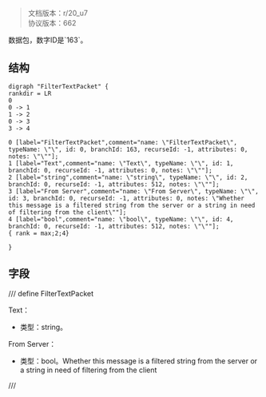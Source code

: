 # <!-- md:samp FilterTextPacket -->

> 文档版本：r/20_u7<br/>协议版本：662

<!-- md:samp FilterTextPacket -->数据包，数字ID是`163`。

## 结构

```viz
digraph "FilterTextPacket" {
rankdir = LR
0
0 -> 1
1 -> 2
0 -> 3
3 -> 4

0 [label="FilterTextPacket",comment="name: \"FilterTextPacket\", typeName: \"\", id: 0, branchId: 163, recurseId: -1, attributes: 0, notes: \"\""];
1 [label="Text",comment="name: \"Text\", typeName: \"\", id: 1, branchId: 0, recurseId: -1, attributes: 0, notes: \"\""];
2 [label="string",comment="name: \"string\", typeName: \"\", id: 2, branchId: 0, recurseId: -1, attributes: 512, notes: \"\""];
3 [label="From Server",comment="name: \"From Server\", typeName: \"\", id: 3, branchId: 0, recurseId: -1, attributes: 0, notes: \"Whether this message is a filtered string from the server or a string in need of filtering from the client\""];
4 [label="bool",comment="name: \"bool\", typeName: \"\", id: 4, branchId: 0, recurseId: -1, attributes: 512, notes: \"\""];
{ rank = max;2;4}

}

```

## 字段

/// define
FilterTextPacket

Text：<!-- md:samp string -->

- 类型：string。

From Server：<!-- md:samp bool -->

- 类型：bool。Whether this message is a filtered string from the server or a string in need of filtering from the client


///

